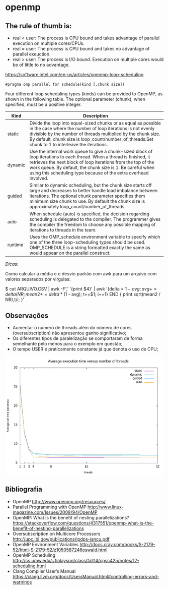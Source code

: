 # openmp

The rule of thumb is:
---------------------

* real < user: The process is CPU bound and takes advantage of parallel execution on multiple cores/CPUs.
* real ≈ user: The process is CPU bound and takes no advantage of parallel exeuction.
* real > user: The process is I/O bound. Execution on multiple cores would be of little to no advantage.

https://software.intel.com/en-us/articles/openmp-loop-scheduling

```
#pragma omp parallel for schedule(kind [,chunk size])
```

Four different loop scheduling types (kinds) can be provided to OpenMP, as shown in the following table. The optional parameter (chunk), when specified, must be a positive integer.

| Kind	  | Description |
| ------- | ----------- |
|static	  | Divide the loop into equal-sized chunks or as equal as possible in the case where the number of loop iterations is not evenly divisible by the number of threads multiplied by the chunk size. By default, chunk size is loop_count/number_of_threads.Set chunk to 1 to interleave the iterations. |
| dynamic | Use the internal work queue to give a chunk-sized block of loop iterations to each thread. When a thread is finished, it retrieves the next block of loop iterations from the top of the work queue. By default, the chunk size is 1. Be careful when using this scheduling type because of the extra overhead involved. |
| guided  | Similar to dynamic scheduling, but the chunk size starts off large and decreases to better handle load imbalance between iterations. The optional chunk parameter specifies them minimum size chunk to use. By default the chunk size is approximately loop_count/number_of_threads. |
| auto	  | When schedule (auto) is specified, the decision regarding scheduling is delegated to the compiler. The programmer gives the compiler the freedom to choose any possible mapping of iterations to threads in the team. |
| runtime | Uses the OMP_schedule environment variable to specify which one of the three loop-scheduling types should be used. OMP_SCHEDULE is a string formatted exactly the same as would appear on the parallel construct. |

*Dicas:*

Como calcular a média e o desvio padrão com awk para um arquivo com valores separados por virgulas:

$ cat ARQUIVO.CSV | awk -F',' '{print $4}' | awk '{delta = $1 - avg; avg += delta / NR; mean2 += delta * ($1 - avg); t+=$1; i+=1} END { print sqrt(mean2 / NR),t/i; }'

Observações
-----------
* Aumentar o número de threads além do número de cores (oversubscription) não apresentou ganho significativo;
* Os diferentes tipos de paralelização se comportaram de forma semelhante pelo menos para o exemplo em questão;
* O tempo USER é praticamente constante já que denota o uso de CPU;

![Média de execução por número de threads](media-desvio-padrao.png)

Bibliografia
------------

* OpenMP http://www.openmp.org/resources/
* Parallel Programming with OpenMP http://www.linux-magazine.com/Issues/2008/94/OpenMP
* OpenMP: What is the benefit of nesting parallelizations? https://stackoverflow.com/questions/4317551/openmp-what-is-the-benefit-of-nesting-parallelizations
* Oversubscription on Multicore Processors http://upc.lbl.gov/publications/ipdps-iancu.pdf
* OpenMP Environment Variables http://docs.cray.com/books/S-2179-52/html-S-2179-52/z1050587246oswald.html
* OpenMP Scheduling http://cs.umw.edu/~finlayson/class/fall14/cpsc425/notes/12-scheduling.html
* Clang Compiler User’s Manual https://clang.llvm.org/docs/UsersManual.html#controlling-errors-and-warnings

